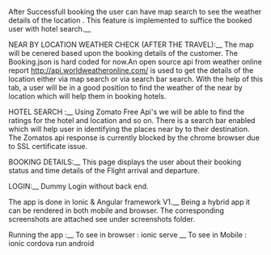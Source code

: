 After Successfull booking the user can have map search to see the weather details of the location . This feature is implemented to suffice the booked user with hotel search.__


NEAR BY LOCATION WEATHER CHECK (AFTER THE TRAVEL):__
The map will be cenered based upon the booking details of the customer. The Booking.json is hard coded for now.An open source api from weather online report http://api.worldweatheronline.com/ is used to get the details of the location either via map search or via search bar search. With the help of this tab, a user will be in a good position to find the weather of the near by location which will help them in booking hotels.

HOTEL SEARCH :__
Using Zomato Free Api's we will be able to find the ratings for the hotel and location and so on. There is a search bar enabled which will help user in identifying the places near by to their destination.
The Zomatos api response is currently blocked by the chrome browser due to SSL certificate issue.

BOOKING DETAILS:__
This page displays the user about their booking status and time details of the Flight arrival and departure.

LOGIN:__
Dummy Login without back end.

The app is done in Ionic & Angular framework V1.__
Being a hybrid app it can be rendered in both mobile and browser. The corresponding screenshots are attached see under screenshots folder.

Running the app :__
To see in browser : ionic serve __
To see in Mobile : ionic cordova run android



